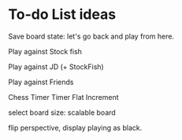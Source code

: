 # To-do List ideas

Save board state: let's go back and play from here.

Play against Stock fish

Play against JD (+ StockFish)

Play against Friends

Chess Timer Timer
Flat
Increment


select board size:
scalable board


flip perspective, display playing as black.

<!-- pseudo validation front end 


utils file, utils function                  JS comp pure
pure fn takes arg >spits out same thing     

Hooks into pure fn.... if you need state-ish value 

custom hook > to use in redux      has access to redux state  >>>        give 1 or to options for args 

make parent custom hook > child util fn's compile into parent, spit out valid or not 


https://www.npmjs.com/package/@ninjapixel/chess Option for easy moves, gameOver, etc. 
Maybe dig through the code and steal pieces?
.inCheck()
.inCheckmate()
.inDraw();
.inStalemate();
.inInsufficientMaterial()

Contribute to @ninjapixel/chess after project?

-->